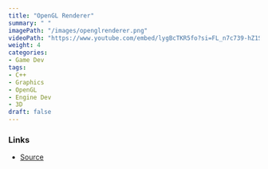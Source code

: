 ```yaml
---
title: "OpenGL Renderer"
summary: " "
imagePath: "/images/openglrenderer.png"
videoPath: "https://www.youtube.com/embed/lygBcTKR5fo?si=FL_n7c739-hZ1S2G"
weight: 4
categories:
- Game Dev
tags:
- C++
- Graphics
- OpenGL
- Engine Dev
- 3D
draft: false
---
```


### Links
- [Source](https://github.com/erikbolumburu11/OpenGL-Engine)